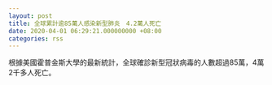 ```yaml
---
layout: post
title: 全球累計逾85萬人感染新型肺炎　4.2萬人死亡
date: 2020-04-01 06:29:21.000000000 +08:00
categories: rss
---
```


根據美國霍普金斯大學的最新統計，全球確診新型冠狀病毒的人數超過85萬，4萬2千多人死亡。
